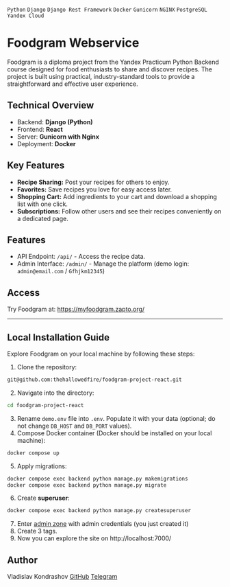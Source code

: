 `Python` `Django` `Django Rest Framework` `Docker` `Gunicorn` `NGINX` `PostgreSQL` `Yandex Cloud`

# Foodgram Webservice

Foodgram is a diploma project from the Yandex Practicum Python Backend course designed for food enthusiasts to share and discover recipes. The project is built using practical, industry-standard tools to provide a straightforward and effective user experience.

## Technical Overview

- Backend: **Django (Python)**
- Frontend: **React**
- Server: **Gunicorn with Nginx**
- Deployment: **Docker**

## Key Features

- **Recipe Sharing:** Post your recipes for others to enjoy.
- **Favorites:** Save recipes you love for easy access later.
- **Shopping Cart:** Add ingredients to your cart and download a shopping list with one click.
- **Subscriptions:** Follow other users and see their recipes conveniently on a dedicated page.

## Features

- API Endpoint: `/api/` - Access the recipe data.
- Admin Interface: `/admin/` - Manage the platform (demo login: `admin@email.com` / `Gfhjkm12345`)

## Access

Try Foodgram at: https://myfoodgram.zapto.org/

---

## Local Installation Guide

Explore Foodgram on your local machine by following these steps:

1. Clone the repository:
```bash
git@github.com:thehallowedfire/foodgram-project-react.git
```
2. Navigate into the directory:
```bash
cd foodgram-project-react
```
3. Rename `demo.env` file into `.env`. Populate it with your data (optional; do not change `DB_HOST` and `DB_PORT` values).
4. Compose Docker container (Docker should be installed on your local machine):
```bash
docker compose up
```
5. Apply migrations:
```bash
docker compose exec backend python manage.py makemigrations
docker compose exec backend python manage.py migrate
```
6. Create **superuser**:
```bash
docker compose exec backend python manage.py createsuperuser
```
7. Enter [admin zone](http://localhost:7000/admin/) with admin credentials (you just created it)
8. Create 3 tags.
9. Now you can explore the site on http://localhost:7000/

## Author
Vladislav Kondrashov
[GitHub](https://github.com/thehallowedfire/)
[Telegram](https://t.me/kondrashov_vlad)
